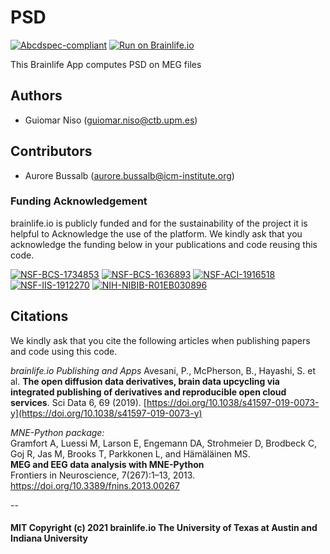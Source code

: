 # PSD

[![Abcdspec-compliant](https://img.shields.io/badge/ABCD_Spec-v1.1-green.svg)](https://github.com/brain-life/abcd-spec)
[![Run on Brainlife.io](https://img.shields.io/badge/Brainlife-bl.app.469-blue.svg)](https://doi.org/10.25663/brainlife.app.469)

This Brainlife App computes PSD on MEG files 

## Authors
- Guiomar Niso (guiomar.niso@ctb.upm.es)

## Contributors
- Aurore Bussalb (aurore.bussalb@icm-institute.org)


### Funding Acknowledgement
brainlife.io is publicly funded and for the sustainability of the project it is helpful to Acknowledge the use of the platform. We kindly ask that you acknowledge the funding below in your publications and code reusing this code.

[![NSF-BCS-1734853](https://img.shields.io/badge/NSF_BCS-1734853-blue.svg)](https://nsf.gov/awardsearch/showAward?AWD_ID=1734853)
[![NSF-BCS-1636893](https://img.shields.io/badge/NSF_BCS-1636893-blue.svg)](https://nsf.gov/awardsearch/showAward?AWD_ID=1636893)
[![NSF-ACI-1916518](https://img.shields.io/badge/NSF_ACI-1916518-blue.svg)](https://nsf.gov/awardsearch/showAward?AWD_ID=1916518)
[![NSF-IIS-1912270](https://img.shields.io/badge/NSF_IIS-1912270-blue.svg)](https://nsf.gov/awardsearch/showAward?AWD_ID=1912270)
[![NIH-NIBIB-R01EB030896](https://img.shields.io/badge/NIH_NIBIB-R01EB030896-green.svg)](https://grantome.com/grant/NIH/R01-EB030896-01)

## Citations
We kindly ask that you cite the following articles when publishing papers and code using this code. 

*brainlife.io Publishing and Apps*
Avesani, P., McPherson, B., Hayashi, S. et al. **The open diffusion data derivatives, brain data upcycling via integrated publishing of derivatives and reproducible open cloud services**. Sci Data 6, 69 (2019). [https://doi.org/10.1038/s41597-019-0073-y](https://doi.org/10.1038/s41597-019-0073-y)

*MNE-Python package:*  
Gramfort A, Luessi M, Larson E, Engemann DA, Strohmeier D, Brodbeck C, Goj R, Jas M, Brooks T, Parkkonen L, and Hämäläinen MS.  
**MEG and EEG data analysis with MNE-Python**  
Frontiers in Neuroscience, 7(267):1–13, 2013. https://doi.org/10.3389/fnins.2013.00267
      
  --

#### MIT Copyright (c) 2021 brainlife.io The University of Texas at Austin and Indiana University
